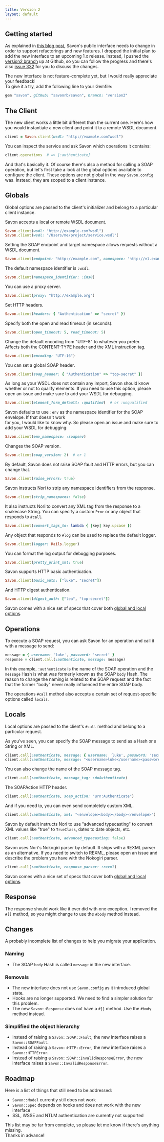 ```yaml
---
title: Version 2
layout: default
---
```


Getting started
---------------

As explained in [this blog post](http://savonrb.com/2012/06/30/milestones.html), Savon's public interface
needs to change in order to support refactorings and new features. I dropped the initial plan to add the
new interface to an upcoming 1.x release. Instead, I pushed the [version2 branch](https://github.com/savonrb/savon/tree/version2)
up at Github, so you can follow the progress and there's also [issue 332](https://github.com/savonrb/savon/issues/332)
for you to discuss the changes.

The new interface is not feature-complete yet, but I would really appreciate your feedback!  
To give it a try, add the following line to your Gemfile:

``` ruby
gem "savon", github: "savonrb/savon", branch: "version2"
```


The Client
----------

The new client works a little bit different than the current one. Here's how you would instantiate a new
client and point it to a remote WSDL document.

``` ruby
client = Savon.client(wsdl: "http://example.com?wsdl")
```

You can inspect the service and ask Savon which operations it contains:

``` ruby
client.operations  # => [:authenticate]
```

And that's basically it. Of course there's also a method for calling a SOAP operation, but let's first
take a look at the global options available to configure the client. These options are not global in
the way `Savon.config` was. Instead, they are scoped to a client instance.


Globals
-------

Global options are passed to the client's initializer and belong to a particular client instance.

Savon accepts a local or remote WSDL document.

``` ruby
Savon.client(wsdl: "http://example.com?wsdl")
Savon.client(wsdl: "/Users/me/project/service.wsdl")
```

Setting the SOAP endpoint and target namespace allows requests without a WSDL document.

``` ruby
Savon.client(endpoint: "http://example.com", namespace: "http://v1.example.com")
```

The default namespace identifier is `:wsdl`.

``` ruby
Savon.client(namespace_identifier: :ins0)
```

You can use a proxy server.

``` ruby
Savon.client(proxy: "http://example.org")
```

Set HTTP headers.

``` ruby
Savon.client(headers: { "Authentication" => "secret" })
```

Specify both the open and read timeout (in seconds).

``` ruby
Savon.client(open_timeout: 5, read_timeout: 5)
```

Change the default encoding from "UTF-8" to whatever you prefer.  
Affects both the CONTENT-TYPE header and the XML instruction tag.

``` ruby
Savon.client(encoding: "UTF-16")
```

You can set a global SOAP header.

``` ruby
Savon.client(soap_header: { "Authentication" => "top-secret" })
```

As long as your WSDL does not contain any import, Savon should know whether or not to qualify elements.
If you need to use this option, please open an issue and make sure to add your WSDL for debugging.

``` ruby
Savon.client(element_form_default: :qualified)  # or :unqualified
```

Savon defaults to use `:env` as the namespace identifier for the SOAP envelope. If that doesn't work  
for you, I would like to know why. So please open an issue and make sure to add your WSDL for debugging

``` ruby
Savon.client(env_namespace: :soapenv)
```

Changes the SOAP version.

``` ruby
Savon.client(soap_version: 2)  # or 1
```

By default, Savon does not raise SOAP fault and HTTP errors, but you can change that.

``` ruby
Savon.client(raise_errors: true)
```

Savon instructs Nori to strip any namespace identifiers from the response.

``` ruby
Savon.client(strip_namespaces: false)
```

It also instructs Nori to convert any XML tag from the response to a snakecase String.
You can specify a custom `Proc` or any object that responds to `#call`.

``` ruby
Savon.client(convert_tags_to: lambda { |key| key.upcase })
```

Any object that responds to `#log` can be used to replace the default logger.

``` ruby
Savon.client(logger: Rails.logger)
```

You can format the log output for debugging purposes.

``` ruby
Savon.client(pretty_print_xml: true)
```

Savon supports HTTP basic authentication.

``` ruby
Savon.client(basic_auth: ["luke", "secret"])
```

And HTTP digest authentication.

``` ruby
Savon.client(digest_auth: ["lea", "top-secret"])
```

Savon comes with a nice set of specs that cover both
[global and local options](https://github.com/savonrb/savon/blob/version2/spec/integration/options_spec.rb).


Operations
----------

To execute a SOAP request, you can ask Savon for an operation and call it with a message to send:

``` ruby
message = { username: 'luke', password: 'secret' }
response = client.call(:authenticate, message: message)
```

In this example, `:authenticate` is the name of the SOAP operation and the `message` Hash is what was formerly
known as the SOAP `body` Hash. The reason to change the naming is related to the SOAP request and the fact that
the former "body" never really influenced the entire SOAP body.

The operations `#call` method also accepts a certain set of request-specific options called `locals`.


Locals
------

Local options are passed to the client's `#call` method and belong to a particular request.

As you've seen, you can specify the SOAP message to send as a Hash or a String or XML.

``` ruby
client.call(:authenticate, message: { username: 'luke', password: 'secret' })
client.call(:authenticate, message: "<username>luke</username><password>secret</password>")
```

You can also change the name of the SOAP message tag.

``` ruby
client.call(:authenticate, message_tag: :doAuthenticate)
```

The SOAPAction HTTP header.

``` ruby
client.call(:authenticate, soap_action: "urn:Authenticate")
```

And if you need to, you can even send completely custom XML.

``` ruby
client.call(:authenticate, xml: "<envelope><body></body></envelope>")
```

Savon by default instructs Nori to use "advanced typecasting" to convert XML values like
"true" to `TrueClass`, dates to date objects, etc.

``` ruby
client.call(:authenticate, advanced_typecasting: false)
```

Savon uses Nori's Nokogiri parser by default. It ships with a REXML parser as an alternative.
If you need to switch to REXML, please open an issue and describe the problem you have with
the Nokogiri parser.

``` ruby
client.call(:authenticate, response_parser: :rexml)
```

Savon comes with a nice set of specs that cover both
[global and local options](https://github.com/savonrb/savon/blob/version2/spec/integration/options_spec.rb).


Response
--------

The response should work like it ever did with one exception. I removed the `#[]` method,
so you might change to use the `#body` method instead.


Changes
-------

A probably incomplete list of changes to help you migrate your application.


### Naming

* The SOAP `body` Hash is called `message` in the new interface.

### Removals

* The new interface does not use `Savon.config` as it introduced global state.
* Hooks are no longer supported. We need to find a simpler solution for this problem.
* The new `Savon::Response` does not have a `#[]` method. Use the `#body` method instead.

### Simplified the object hierarchy

* Instead of raising a `Savon::SOAP::Fault`, the new interface raises a `Savon::SOAPFault`.
* Instead of raising a `Savon::HTTP::Error`, the new interface raises a `Savon::HTTPError`.
* Instead of raising a `Savon::SOAP::InvalidResponseError`, the new interface raises a `Savon::InvalidResponseError`.


Roadmap
-------

Here is a list of things that still need to be addressed:

* `Savon::Model` currently still does not work
* `Savon::Spec` depends on hooks and does not work with the new interface
* SSL, WSSE and NTLM authentication are currently not supported

This list may be far from complete, so please let me know if there's anything missing.  
Thanks in advance!
